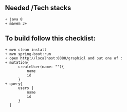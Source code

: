 ## Needed /Tech stacks
    + java 8
    + mavem 3+

## To build follow this checklist:
    + mvn clean install
    + mvn spring-boot:run
    + open http://localhost:8080/graphiql and put one of :
    + mutation{
          createUser(name: ""){
              name
              id
          }
    + query{
          users {
              name
              id
          }
      }

